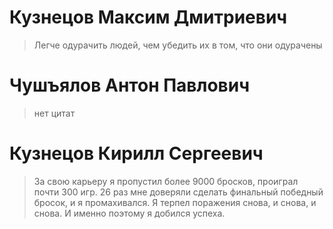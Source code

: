 # Кузнецов Максим Дмитриевич
> Легче одурачить людей, чем убедить их в том, что они одурачены
# Чушъялов Антон Павлович
> нет цитат
#  Кузнецов Кирилл Сергеевич #
>За свою карьеру я пропустил более 9000 бросков, проиграл почти 300 игр. 
>26 раз мне доверяли сделать финальный победный бросок, и я промахивался. 
>Я терпел поражения снова, и снова, и снова. И именно поэтому я добился успеха.

